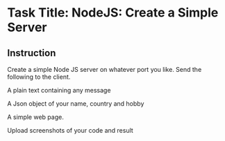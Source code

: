 # Task Title: NodeJS: Create a Simple Server
## Instruction

Create a simple Node JS server on whatever port you like. Send the following to the client.

A plain text containing any message

A Json object of your name, country and hobby

A simple web page.

Upload screenshots of your code and result
